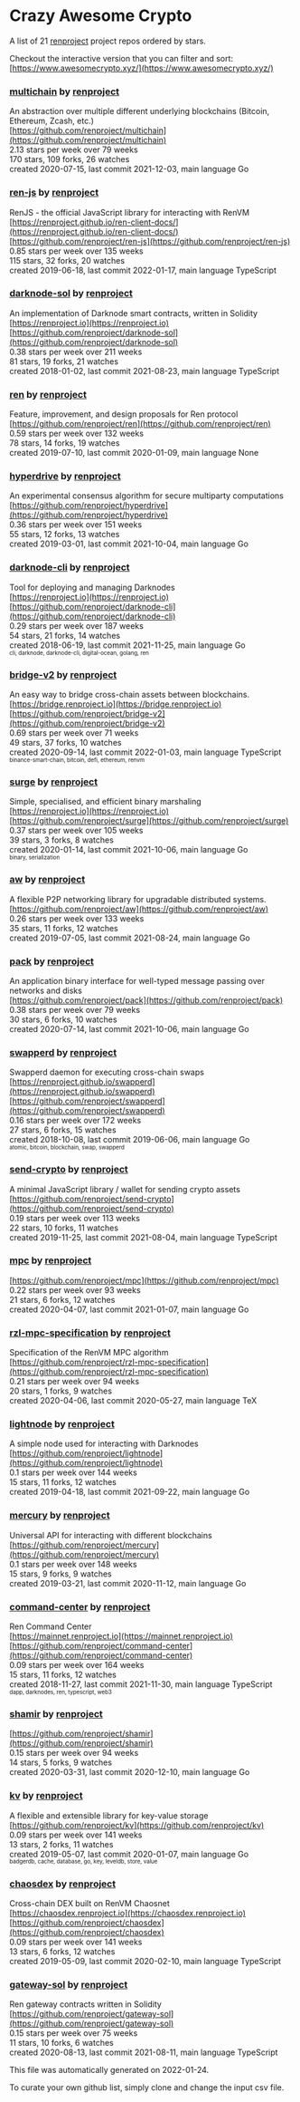 # Crazy Awesome Crypto
A list of 21 [renproject](https://github.com/renproject) project repos ordered by stars.  

Checkout the interactive version that you can filter and sort: 
[https://www.awesomecrypto.xyz/](https://www.awesomecrypto.xyz/)  


### [multichain](https://github.com/renproject/multichain) by [renproject](https://github.com/renproject)  
An abstraction over multiple different underlying blockchains (Bitcoin, Ethereum, Zcash, etc.)  
[https://github.com/renproject/multichain](https://github.com/renproject/multichain)  
2.13 stars per week over 79 weeks  
170 stars, 109 forks, 26 watches  
created 2020-07-15, last commit 2021-12-03, main language Go  


### [ren-js](https://github.com/renproject/ren-js) by [renproject](https://github.com/renproject)  
RenJS - the official JavaScript library for interacting with RenVM  
[https://renproject.github.io/ren-client-docs/](https://renproject.github.io/ren-client-docs/)  
[https://github.com/renproject/ren-js](https://github.com/renproject/ren-js)  
0.85 stars per week over 135 weeks  
115 stars, 32 forks, 20 watches  
created 2019-06-18, last commit 2022-01-17, main language TypeScript  


### [darknode-sol](https://github.com/renproject/darknode-sol) by [renproject](https://github.com/renproject)  
 An implementation of Darknode smart contracts, written in Solidity   
[https://renproject.io](https://renproject.io)  
[https://github.com/renproject/darknode-sol](https://github.com/renproject/darknode-sol)  
0.38 stars per week over 211 weeks  
81 stars, 19 forks, 21 watches  
created 2018-01-02, last commit 2021-08-23, main language TypeScript  


### [ren](https://github.com/renproject/ren) by [renproject](https://github.com/renproject)  
Feature, improvement, and design proposals for Ren protocol  
[https://github.com/renproject/ren](https://github.com/renproject/ren)  
0.59 stars per week over 132 weeks  
78 stars, 14 forks, 19 watches  
created 2019-07-10, last commit 2020-01-09, main language None  


### [hyperdrive](https://github.com/renproject/hyperdrive) by [renproject](https://github.com/renproject)  
An experimental consensus algorithm for secure multiparty computations  
[https://github.com/renproject/hyperdrive](https://github.com/renproject/hyperdrive)  
0.36 stars per week over 151 weeks  
55 stars, 12 forks, 13 watches  
created 2019-03-01, last commit 2021-10-04, main language Go  


### [darknode-cli](https://github.com/renproject/darknode-cli) by [renproject](https://github.com/renproject)  
Tool for deploying and managing Darknodes   
[https://renproject.io](https://renproject.io)  
[https://github.com/renproject/darknode-cli](https://github.com/renproject/darknode-cli)  
0.29 stars per week over 187 weeks  
54 stars, 21 forks, 14 watches  
created 2018-06-19, last commit 2021-11-25, main language Go  
<sub><sup>cli, darknode, darknode-cli, digital-ocean, golang, ren</sup></sub>


### [bridge-v2](https://github.com/renproject/bridge-v2) by [renproject](https://github.com/renproject)  
An easy way to bridge cross-chain assets between blockchains.  
[https://bridge.renproject.io](https://bridge.renproject.io)  
[https://github.com/renproject/bridge-v2](https://github.com/renproject/bridge-v2)  
0.69 stars per week over 71 weeks  
49 stars, 37 forks, 10 watches  
created 2020-09-14, last commit 2022-01-03, main language TypeScript  
<sub><sup>binance-smart-chain, bitcoin, defi, ethereum, renvm</sup></sub>


### [surge](https://github.com/renproject/surge) by [renproject](https://github.com/renproject)  
Simple, specialised, and efficient binary marshaling  
[https://renproject.io](https://renproject.io)  
[https://github.com/renproject/surge](https://github.com/renproject/surge)  
0.37 stars per week over 105 weeks  
39 stars, 3 forks, 8 watches  
created 2020-01-14, last commit 2021-10-06, main language Go  
<sub><sup>binary, serialization</sup></sub>


### [aw](https://github.com/renproject/aw) by [renproject](https://github.com/renproject)  
A flexible P2P networking library for upgradable distributed systems.  
[https://github.com/renproject/aw](https://github.com/renproject/aw)  
0.26 stars per week over 133 weeks  
35 stars, 11 forks, 12 watches  
created 2019-07-05, last commit 2021-08-24, main language Go  


### [pack](https://github.com/renproject/pack) by [renproject](https://github.com/renproject)  
An application binary interface for well-typed message passing over networks and disks  
[https://github.com/renproject/pack](https://github.com/renproject/pack)  
0.38 stars per week over 79 weeks  
30 stars, 6 forks, 10 watches  
created 2020-07-14, last commit 2021-10-06, main language Go  


### [swapperd](https://github.com/renproject/swapperd) by [renproject](https://github.com/renproject)  
Swapperd daemon for executing cross-chain swaps  
[https://renproject.github.io/swapperd](https://renproject.github.io/swapperd)  
[https://github.com/renproject/swapperd](https://github.com/renproject/swapperd)  
0.16 stars per week over 172 weeks  
27 stars, 6 forks, 15 watches  
created 2018-10-08, last commit 2019-06-06, main language Go  
<sub><sup>atomic, bitcoin, blockchain, swap, swapperd</sup></sub>


### [send-crypto](https://github.com/renproject/send-crypto) by [renproject](https://github.com/renproject)  
A minimal JavaScript library / wallet for sending crypto assets  
[https://github.com/renproject/send-crypto](https://github.com/renproject/send-crypto)  
0.19 stars per week over 113 weeks  
22 stars, 10 forks, 11 watches  
created 2019-11-25, last commit 2021-08-04, main language TypeScript  


### [mpc](https://github.com/renproject/mpc) by [renproject](https://github.com/renproject)  
  
[https://github.com/renproject/mpc](https://github.com/renproject/mpc)  
0.22 stars per week over 93 weeks  
21 stars, 6 forks, 12 watches  
created 2020-04-07, last commit 2021-01-07, main language Go  


### [rzl-mpc-specification](https://github.com/renproject/rzl-mpc-specification) by [renproject](https://github.com/renproject)  
Specification of the RenVM MPC algorithm  
[https://github.com/renproject/rzl-mpc-specification](https://github.com/renproject/rzl-mpc-specification)  
0.21 stars per week over 94 weeks  
20 stars, 1 forks, 9 watches  
created 2020-04-06, last commit 2020-05-27, main language TeX  


### [lightnode](https://github.com/renproject/lightnode) by [renproject](https://github.com/renproject)  
A simple node used for interacting with Darknodes  
[https://github.com/renproject/lightnode](https://github.com/renproject/lightnode)  
0.1 stars per week over 144 weeks  
15 stars, 11 forks, 12 watches  
created 2019-04-18, last commit 2021-09-22, main language Go  


### [mercury](https://github.com/renproject/mercury) by [renproject](https://github.com/renproject)  
Universal API for interacting with different blockchains  
[https://github.com/renproject/mercury](https://github.com/renproject/mercury)  
0.1 stars per week over 148 weeks  
15 stars, 9 forks, 9 watches  
created 2019-03-21, last commit 2020-11-12, main language Go  


### [command-center](https://github.com/renproject/command-center) by [renproject](https://github.com/renproject)  
Ren Command Center  
[https://mainnet.renproject.io](https://mainnet.renproject.io)  
[https://github.com/renproject/command-center](https://github.com/renproject/command-center)  
0.09 stars per week over 164 weeks  
15 stars, 11 forks, 12 watches  
created 2018-11-27, last commit 2021-11-30, main language TypeScript  
<sub><sup>dapp, darknodes, ren, typescript, web3</sup></sub>


### [shamir](https://github.com/renproject/shamir) by [renproject](https://github.com/renproject)  
  
[https://github.com/renproject/shamir](https://github.com/renproject/shamir)  
0.15 stars per week over 94 weeks  
14 stars, 5 forks, 9 watches  
created 2020-03-31, last commit 2020-12-10, main language Go  


### [kv](https://github.com/renproject/kv) by [renproject](https://github.com/renproject)  
A flexible and extensible library for key-value storage  
[https://github.com/renproject/kv](https://github.com/renproject/kv)  
0.09 stars per week over 141 weeks  
13 stars, 2 forks, 11 watches  
created 2019-05-07, last commit 2020-01-07, main language Go  
<sub><sup>badgerdb, cache, database, go, key, leveldb, store, value</sup></sub>


### [chaosdex](https://github.com/renproject/chaosdex) by [renproject](https://github.com/renproject)  
Cross-chain DEX built on RenVM Chaosnet  
[https://chaosdex.renproject.io](https://chaosdex.renproject.io)  
[https://github.com/renproject/chaosdex](https://github.com/renproject/chaosdex)  
0.09 stars per week over 141 weeks  
13 stars, 6 forks, 12 watches  
created 2019-05-09, last commit 2020-02-10, main language TypeScript  


### [gateway-sol](https://github.com/renproject/gateway-sol) by [renproject](https://github.com/renproject)  
Ren gateway contracts written in Solidity  
[https://github.com/renproject/gateway-sol](https://github.com/renproject/gateway-sol)  
0.15 stars per week over 75 weeks  
11 stars, 10 forks, 6 watches  
created 2020-08-13, last commit 2021-08-11, main language TypeScript  


This file was automatically generated on 2022-01-24.  

To curate your own github list, simply clone and change the input csv file.  